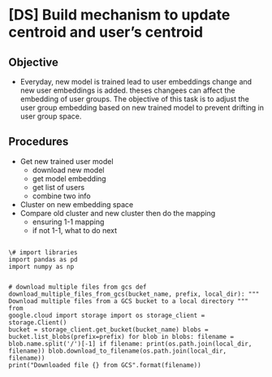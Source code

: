 # [DS] Build mechanism to update centroid and user’s centroid

## Objective
- Everyday, new model is trained lead to user embeddings change and new user embeddings is added. theses changees can affect the embedding of user groups. The objective of this task is to adjust the user group embedding based on new trained model to prevent drifting in user group space.


## Procedures
- Get new trained user model
    - download new model
    - get model embedding
    - get list of users
    - combine two info
- Cluster on new embedding space
- Compare old cluster and new cluster then do the mapping
    - ensuring 1-1 mapping
    - if not 1-1, what to do next

<Code language="python">
\# import libraries
import pandas as pd
import numpy as np

\# download multiple files from gcs
def download_multiple_files_from_gcs(bucket_name, prefix, local_dir):
    """
    Download multiple files from a GCS bucket to a local directory
    """
    from google.cloud import storage
    import os
    storage_client = storage.Client()
    bucket = storage_client.get_bucket(bucket_name)
    blobs = bucket.list_blobs(prefix=prefix)
    for blob in blobs:
        filename = blob.name.split('/')[-1]
        if filename:
            print(os.path.join(local_dir, filename))
            blob.download_to_filename(os.path.join(local_dir, filename))
            print("Downloaded file {} from GCS".format(filename))

</Code>
